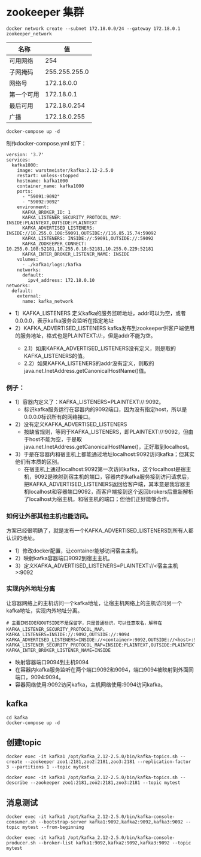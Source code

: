 # zookeeper 集群

```
docker network create --subnet 172.18.0.0/24 --gateway 172.18.0.1 zookeeper_network
```


| 名称       | 值            |
| ------------ | --------------- |
| 可用网络   | 254           |
| 子网掩码   | 255.255.255.0 |
| 网络号     | 172.18.0.0    |
| 第一个可用 | 172.18.0.1    |
| 最后可用   | 172.18.0.254  |
| 广播       | 172.18.0.255  |

```
docker-compose up -d
```

制作docker-compose.yml 如下：

```
version: '3.7'
services:
  kafka1000:
    image: wurstmeister/kafka:2.12-2.5.0
    restart: unless-stopped
    hostname: kafka1000
    container_name: kafka1000
    ports:
      - "59091:9092"
      - "59092:9092"
    environment:
      KAFKA_BROKER_ID: 1
      KAFKA_LISTENER_SECURITY_PROTOCOL_MAP: INSIDE:PLAINTEXT,OUTSIDE:PLAINTEXT
      KAFKA_ADVERTISED_LISTENERS: INSIDE://10.255.0.108:59091,OUTSIDE://116.85.15.74:59092
      KAFKA_LISTENERS: INSIDE://:59091,OUTSIDE://:59092
      KAFKA_ZOOKEEPER_CONNECT: 10.255.0.108:52181,10.255.0.18:52181,10.255.0.229:52181
      KAFKA_INTER_BROKER_LISTENER_NAME: INSIDE
    volumes:
      - ./kafka1/logs:/kafka
    networks:
      default:
        ipv4_address: 172.18.0.10
networks:
  default:
    external:
      name: kafka_network
```

- 1）KAFKA_LISTENERS 定义kafka的服务监听地址，addr可以为空，或者0.0.0.0，表示kafka服务会监听在指定地址
- 2）KAFKA_ADVERTISED_LISTENERS kafka发布到zookeeper供客户端使用的服务地址，格式也是PLAINTEXT://<addr>:<port>，但是addr不能为空。
    - 2.1）如果KAFKA_ADVERTISED_LISTENERS没有定义，则是取的KAFKA_LISTENERS的值。
    - 2.2）如果KAFKA_LISTENERS的addr没有定义，则取的java.net.InetAddress.getCanonicalHostName()值。

### 例子：
- 1）容器内定义了：KAFKA_LISTENERS=PLAINTEXT://:9092。
    - 标识kafka服务运行在容器内的9092端口，因为没有指定host，所以是0.0.0.0标识所有的网络接口。
- 2）没有定义KAFKA_ADVERTISED_LISTENERS
    - 按缺省规则，等同于KAFKA_LISTENERS，即PLAINTEXT://:9092，但由于host不能为空，于是取java.net.InetAddress.getCanonicalHostName()，正好取到localhost。
- 3）于是在容器内和宿主机上都能通过地址localhost:9092访问kafka；但其实他们有本质的区别。
    - 在宿主机上通过localhost:9092第一次访问kafka，这个localhost是宿主机，9092是映射到宿主机的端口，容器内的kafka服务接到访问请求后，把KAFKA_ADVERTISED_LISTENERS返回给客户端，其本意是我容器主机localhost和容器端口9092，而客户端接到这个返回brokers后重新解析了localhost为宿主机，和宿主机的端口；但他们正好能够合作。

### 如何让外部其他主机也能访问。

方案已经很明确了，就是发布一个KAFKA_ADVERTISED_LISTENERS到所有人都认识的地址。

- 1）修改docker配置，让container能够访问宿主主机。
- 2）映射kafka容器端口9092到宿主主机。
- 3）定义KAFKA_ADVERTISED_LISTENERS=PLAINTEXT://<宿主主机>:9092

### 实现内外地址分离

让容器网络上的主机访问一个kafka地址，让宿主机网络上的主机访问另一个kafka地址，实现内外地址分离。

```
# 主要INSIDE和OUTSIDE不是保留字，只是普通标识，可以任意取名，解释在KAFKA_LISTENER_SECURITY_PROTOCOL_MAP。
KAFKA_LISTENERS=INSIDE://:9092,OUTSIDE://:9094
KAFKA_ADVERTISED_LISTENERS=INSIDE://<container>:9092,OUTSIDE://<host>:9094
KAFKA_LISTENER_SECURITY_PROTOCOL_MAP=INSIDE:PLAINTEXT,OUTSIDE:PLAINTEXT
KAFKA_INTER_BROKER_LISTENER_NAME=INSIDE
```
- 映射容器端口9094到主机9094
- 在容器内kafka服务监听在两个端口9092和9094，端口9094被映射到外面同端口，9094:9094。
- 容器网络使用<container>:9092访问kafka，主机网络使用<host>:9094访问kafka。

## kafka
```
cd kafka
docker-compose up -d
```

## 创建topic
```
docker exec -it kafka1 /opt/kafka_2.12-2.5.0/bin/kafka-topics.sh --create --zookeeper zoo1:2181,zoo2:2181,zoo3:2181 --replication-factor 3 --partitions 1 --topic mytest

docker exec -it kafka1 /opt/kafka_2.12-2.5.0/bin/kafka-topics.sh --describe --zookeeper zoo1:2181,zoo2:2181,zoo3:2181 --topic mytest
```

## 消息测试
```
docker exec -it kafka1 /opt/kafka_2.12-2.5.0/bin/kafka-console-consumer.sh --bootstrap-server kafka1:9092,kafka2:9092,kafka3:9092 --topic mytest --from-beginning

docker exec -it kafka1 /opt/kafka_2.12-2.5.0/bin/kafka-console-producer.sh --broker-list kafka1:9092,kafka2:9092,kafka3:9092 --topic mytest
```
